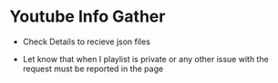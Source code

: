# Youtube Info Gather

-   Check Details to recieve json files

-   Let know that when I playlist is private or any other issue with the request must be reported in the page
